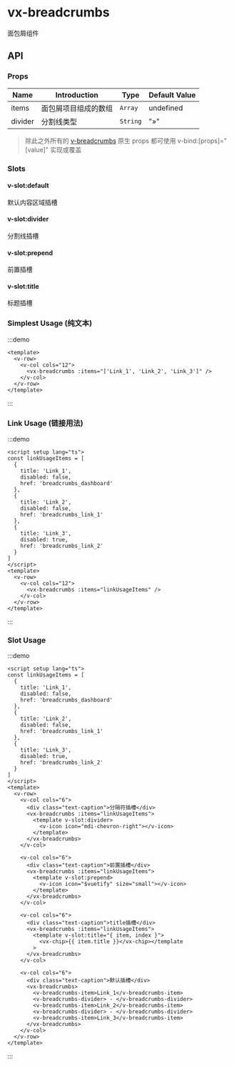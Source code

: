# vx-breadcrumbs

面包屑组件

## API

### Props

| Name    | Introduction         | Type     | Default Value |
| ------- | -------------------- | -------- | ------------- |
| items   | 面包屑项目组成的数组 | `Array`  | undefined     |
| divider | 分割线类型           | `String` | "»"           |

> 除此之外所有的 [v-breadcrumbs](https://vuetifyjs.com/en/api/v-breadcrumbs/) 原生 props 都可使用 v-bind:[props]="[value]" 实现或覆盖

### Slots

#### v-slot:default

默认内容区域插槽

#### v-slot:divider

分割线插槽

#### v-slot:prepend

前置插槽

#### v-slot:title

标题插槽

### Simplest Usage (纯文本)

:::demo

```vue
<template>
  <v-row>
    <v-col cols="12">
      <vx-breadcrumbs :items="['Link_1', 'Link_2', 'Link_3']" />
    </v-col>
  </v-row>
</template>
```

:::

### Link Usage (链接用法)

:::demo

```vue
<script setup lang="ts">
const linkUsageItems = [
  {
    title: 'Link_1',
    disabled: false,
    href: 'breadcrumbs_dashboard'
  },
  {
    title: 'Link_2',
    disabled: false,
    href: 'breadcrumbs_link_1'
  },
  {
    title: 'Link_3',
    disabled: true,
    href: 'breadcrumbs_link_2'
  }
]
</script>
<template>
  <v-row>
    <v-col cols="12">
      <vx-breadcrumbs :items="linkUsageItems" />
    </v-col>
  </v-row>
</template>
```

:::

### Slot Usage

:::demo

```vue
<script setup lang="ts">
const linkUsageItems = [
  {
    title: 'Link_1',
    disabled: false,
    href: 'breadcrumbs_dashboard'
  },
  {
    title: 'Link_2',
    disabled: false,
    href: 'breadcrumbs_link_1'
  },
  {
    title: 'Link_3',
    disabled: true,
    href: 'breadcrumbs_link_2'
  }
]
</script>
<template>
  <v-row>
    <v-col cols="6">
      <div class="text-caption">分隔符插槽</div>
      <vx-breadcrumbs :items="linkUsageItems">
        <template v-slot:divider>
          <v-icon icon="mdi-chevron-right"></v-icon>
        </template>
      </vx-breadcrumbs>
    </v-col>

    <v-col cols="6">
      <div class="text-caption">前置插槽</div>
      <vx-breadcrumbs :items="linkUsageItems">
        <template v-slot:prepend>
          <v-icon icon="$vuetify" size="small"></v-icon>
        </template>
      </vx-breadcrumbs>
    </v-col>

    <v-col cols="6">
      <div class="text-caption">title插槽</div>
      <vx-breadcrumbs :items="linkUsageItems">
        <template v-slot:title="{ item, index }">
          <vx-chip>{{ item.title }}</vx-chip></template
        >
      </vx-breadcrumbs>
    </v-col>

    <v-col cols="6">
      <div class="text-caption">默认插槽</div>
      <vx-breadcrumbs>
        <v-breadcrumbs-item>Link_1</v-breadcrumbs-item>
        <v-breadcrumbs-divider> - </v-breadcrumbs-divider>
        <v-breadcrumbs-item>Link_2</v-breadcrumbs-item>
        <v-breadcrumbs-divider> - </v-breadcrumbs-divider>
        <v-breadcrumbs-item>Link_3</v-breadcrumbs-item>
      </vx-breadcrumbs>
    </v-col>
  </v-row>
</template>
```

:::

